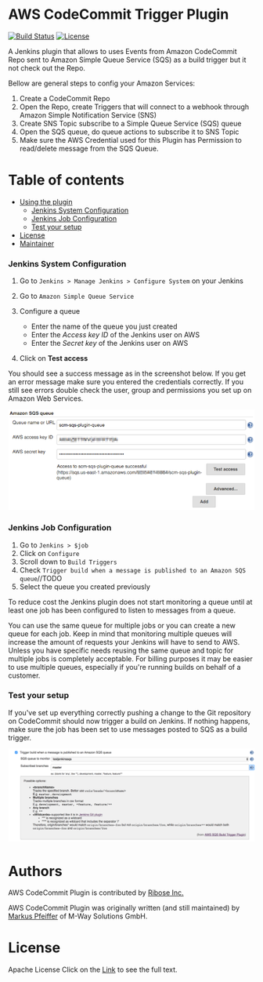# AWS CodeCommit Trigger Plugin

[![Build Status](http://img.shields.io/travis/riboseinc/aws-codecommit-trigger-plugin.svg?style=flat-square)](https://travis-ci.org/riboseinc/aws-codecommit-trigger-plugin)
[![License](http://img.shields.io/:license-apache-blue.svg?style=flat-square)](COPYING)

A Jenkins plugin that allows to uses Events from Amazon CodeCommit Repo sent to Amazon Simple Queue Service (SQS) as a build trigger but it not check out the Repo.

Bellow are general steps to config your Amazon Services:

1. Create a CodeCommit Repo
2. Open the Repo, create Triggers that will connect to a webhook through Amazon Simple Notification Service (SNS)
3. Create SNS Topic subscribe to a Simple Queue Service (SQS) queue
4. Open the SQS queue, do queue actions to subscribe it to SNS Topic
5. Make sure the AWS Credential used for this Plugin has Permission to read/delete message from the SQS Queue.


# Table of contents
- [Using the plugin](#using-the-plugin)
    - [Jenkins System Configuration](#jenkins-system-configuration)
    - [Jenkins Job Configuration](#jenkins-job-configuration)
    - [Test your setup](#test-your-setup)
- [License](#license)
- [Maintainer](#maintainers)


### Jenkins System Configuration

1. Go to `Jenkins > Manage Jenkins > Configure System` on your Jenkins

2. Go to `Amazon Simple Queue Service`

3. Configure a queue

    * Enter the name of the queue you just created
    * Enter the *Access key ID* of the Jenkins user on AWS
    * Enter the *Secret key* of the Jenkins user on AWS

4. Click on **Test access**

You should see a success message as in the screenshot below. If you get an error message make sure you entered the credentials correctly. If you still see errors double check the user, group and permissions you set up on Amazon Web Services.

![Jenkins configuration test](doc/images/plugin-queue-configuration-success.png)


### Jenkins Job Configuration

1. Go to `Jenkins > $job`
2. Click on `Configure`
3. Scroll down to `Build Triggers`
4. Check `Trigger build when a message is published to an Amazon SQS queue`//TODO
5. Select the queue you created previously

To reduce cost the Jenkins plugin does not start monitoring a queue until at least one job has been configured to listen to messages from a queue.

You can use the same queue for multiple jobs or you can create a new queue for each job. Keep in mind that monitoring multiple queues will increase the amount of requests your Jenkins will have to send to AWS. Unless you have specific needs reusing the same queue and topic for multiple jobs is completely acceptable. For billing purposes it may be easier to use multiple queues, especially if you're running builds on behalf of a customer.

### Test your setup

If you've set up everything correctly pushing a change to the Git repository on CodeCommit should now trigger a build on Jenkins. If nothing happens, make sure the job has been set to use messages posted to SQS as a build trigger.

![Build trigger configuration](doc/images/jenkins-build-triggers.png)


# Authors
AWS CodeCommit Plugin is contributed by [Ribose Inc.](ribose.com)

AWS CodeCommit Plugin was originally written (and still maintained) by [Markus Pfeiffer](https://github.com/mpfeiffermway) of M-Way Solutions GmbH.

# License

Apache License Click on the [Link](LICENSE) to see the full text.
